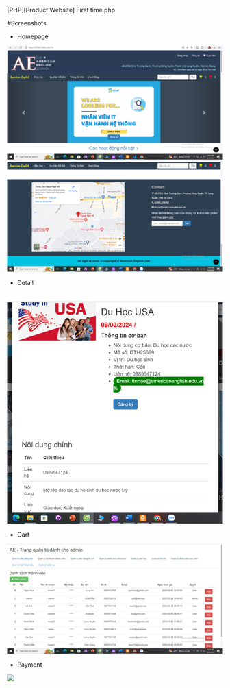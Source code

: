 [PHP][Product Website] First time php<br>

#Screenshots
- Homepage
<img src="https://github.com/loc123433/webchinhthuc/blob/main/Web_AE(11)/screenshots/homepage.JPG">

<img src="https://github.com/loc123433/webchinhthuc/blob/main/Web_AE(11)/screenshots/homepage2.JPG">

- Detail
<img src="https://github.com/loc123433/webchinhthuc/blob/main/Web_AE(11)/screenshots/detail.JPG">

- Cart
<img src="https://github.com/loc123433/webchinhthuc/blob/main/Web_AE(11)/screenshots/cart.JPG">


- Payment
<img src="https://github.com/loc123433/webchinhthuc/blob/main/Web_AE(11)/master/screenshots/pay.JPG">
